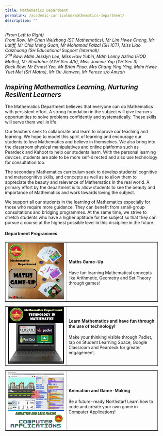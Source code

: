 ```yaml
---
title: Mathematics Department
permalink: /academic-curriculum/mathematics-department/
description: ""
---
```


<p><em>(From Left to Right)<br></em><em>Front Row: Mr Chen Weizhong (ST Mathematics), Mr Lim Hwee Chong, Mr Latiff, Mr Chia Meng Guan, Mr Mohamad Faizal (SH ICT), Miss Liao Caizhuang (SH Educational Support (Internal)) <br>2<sup>nd</sup>&nbsp;Row: Mdm Jesslyn Lee, Miss Haw Yubin, Mdm Lenny Azlina (HOD Maths), Mr Abudaher (AYH Sec 4/5), Miss Joanne Yap (YH Sec 3)<br>Back Row: Mr Ernest Yeo, Mr Brian Phua, Mrs Chang Ying Ying, Mdm Hwee Yuet Mei (SH Maths), Mr Ou Jianwen, Mr Feroze  s/o Amzah </em></p>
<h2><strong><em>Inspiring Mathematics Learning, Nurturing Resilient Learners</em></strong></h2>
<p>The Mathematics Department believes that everyone can do Mathematics with persistent effort. A strong foundation in the subject will give learners opportunities to solve problems confidently and systematically. These skills will serve them well in life.</p>
<p>Our teachers seek to collaborate and learn to improve our teaching and learning. We hope to model this spirit of learning and encourage our students to love Mathematics and believe in themselves. We also bring into the classroom physical manipulatives and online platforms such as Peardeck and Kahoot to help our students learn. With the personal learning devices, students are able to be more self-directed and also use technology for consultation too.</p>
<p>The secondary Mathematics curriculum seek to develop students’ cognitive and metacognitive skills, and concepts as well as to allow them to appreciate the beauty and relevance of Mathematics in the real world. A primary effort by the department is to allow students to see the beauty and importance of Mathematics and work towards loving the subject.</p>
<p>We support all our students in the learning of Mathematics especially for those who require more guidance. They can benefit from small-group consultations and bridging programmes. At the same time, we strive to stretch students who have a higher aptitude for the subject so that they can pursue a course at the highest possible level in this discipline in the future.</p>
<h4><strong>Department Programmes</strong></h4>
<table style="border-collapse: collapse; width: 100%;" border="1">
<tbody>
<tr>
<td style="width: 40%;"><img src="/images/mat2.jpg"></td>
<td style="width: 60%;">
<h4><strong>Maths Game-Up</strong></h4>
<p>Have fun learning Mathematical concepts like Arithmetic, Geometry and Set Theory through games! </p>
</td>
</tr>
</tbody>
</table>
<table style="border-collapse: collapse; width: 100%;" border="1">
<tbody>
<tr>
<td style="width: 40%;"><img src="/images/mat3.jpg"></td>
<td style="width: 60%;">
<h4><strong>Learn Mathematics and have fun through the use of technology!</strong></h4>
<p>Make your thinking visible through Padlet, tap on Student Learning Space, Google Classroom and Peardeck for greater engagement.</p>
</td>
</tr>
</tbody>
</table>
<table style="border-collapse: collapse; width: 100%;" border="1">
<tbody>
<tr>
<td style="width: 40%;"><img src="/images/mat4.png"></td>
<td style="width: 60%;">
<h4><strong>Animation and Game-Making</strong></h4>
<p>Be a future-ready Northstar! Learn how to code and create your own game in Computer Applications!</p>
</td>
</tr>
</tbody>
</table>